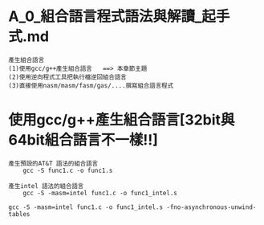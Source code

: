 # A_0_組合語言程式語法與解讀_起手式.md
```
產生組合語言
(1)使用gcc/g++產生組合語言   ==> 本章節主題
(2)使用逆向程式工具把執行檔逆回組合語言
(3)直接使用nasm/masm/fasm/gas/....撰寫組合語言程式
```
# 使用gcc/g++產生組合語言[32bit與64bit組合語言不一樣!!]
```
產生預設的AT&T 語法的組合語言
    gcc -S func1.c -o func1.s

產生intel 語法的組合語言
    gcc -S -masm=intel func1.c -o func1_intel.s

gcc -S -masm=intel func1.c -o func1_intel.s -fno-asynchronous-unwind-tables
```
